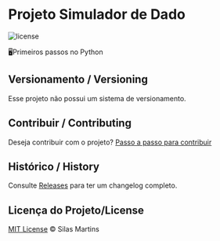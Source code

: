 # Projeto Simulador de Dado

![license](https://img.shields.io/github/license/silasfmartins/simulador-de-dado)

🖥Primeiros passos no Python

## Versionamento / Versioning

Esse projeto não possui um sistema de versionamento.

## Contribuir / Contributing

Deseja contribuir com o projeto? [Passo a passo para contribuir](https://github.com/silasfmartins/simulador-de-dado/blob/master/Contributing.md)

## Histórico / History

Consulte [Releases](https://github.com/silasfmartins/simulador-de-dado/releases) para ter um changelog completo.

## Licença do Projeto/License

[MIT License](https://github.com/silasfmartins/simulador-de-dado/blob/master/LICENSE) © Silas Martins
